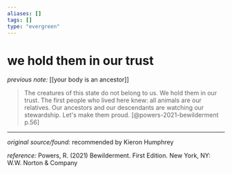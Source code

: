 ```yaml
---
aliases: []
tags: []
type: "evergreen"
---
```


# we hold them in our trust

_previous note:_ [[your body is an ancestor]]

> The creatures of this state do not belong to us. We hold them in our trust. The first people who lived here knew: all animals are our relatives. Our ancestors and our descendants are watching our stewardship. Let's make them proud. [@powers-2021-bewilderment p.56]

---

_original source/found:_ recommended by Kieron Humphrey

_reference:_ Powers, R. (2021) Bewilderment. First Edition. New York, NY: W.W. Norton & Company




